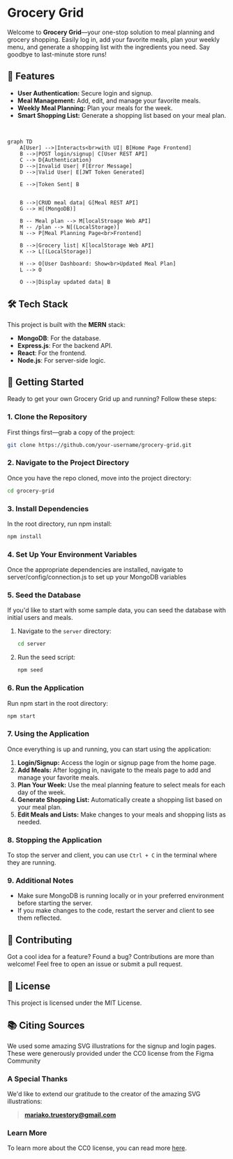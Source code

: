 # Grocery Grid

Welcome to **Grocery Grid**—your one-stop solution to meal planning and grocery shopping. Easily log in, add your favorite meals, plan your weekly menu, and generate a shopping list with the ingredients you need. Say goodbye to last-minute store runs!

## 🌟 Features

- **User Authentication:** Secure login and signup.
- **Meal Management:** Add, edit, and manage your favorite meals.
- **Weekly Meal Planning:** Plan your meals for the week.
- **Smart Shopping List:** Generate a shopping list based on your meal plan.

<br>

```mermaid
graph TD
    A[User] -->|Interacts<br>with UI| B[Home Page Frontend]
    B -->|POST login/signup| C[User REST API]
    C --> D{Authentication}
    D -->|Invalid User| F[Error Message]
    D -->|Valid User| E[JWT Token Generated]

    E -->|Token Sent| B


    B -->|CRUD meal data| G[Meal REST API]
    G --> H[(MongoDB)]

    B -- Meal plan --> M[localStroage Web API]
    M -- /plan --> N[(LocalStorage)]
    N --> P[Meal Planning Page<br>Frontend]

    B -->|Grocery list| K[localStorage Web API]
    K --> L[(LocalStorage)]

    H --> O[User Dashboard: Show<br>Updated Meal Plan]
    L --> O

    O -->|Display updated data| B
```

## 🛠 Tech Stack

This project is built with the **MERN** stack:

- **MongoDB**: For the database.
- **Express.js**: For the backend API.
- **React**: For the frontend.
- **Node.js**: For server-side logic.

## 🚀 Getting Started

Ready to get your own Grocery Grid up and running? Follow these steps:

### 1. Clone the Repository

First things first—grab a copy of the project:

```bash
git clone https://github.com/your-username/grocery-grid.git
```

### 2. Navigate to the Project Directory

Once you have the repo cloned, move into the project directory:

```bash
cd grocery-grid
```

### 3. Install Dependencies

In the root directory, run npm install:

```bash
npm install
```

### 4. Set Up Your Environment Variables

Once the appropriate dependencies are installed, navigate to server/config/connection.js to set up your MongoDB variables

### 5. Seed the Database

If you'd like to start with some sample data, you can seed the database with initial users and meals.

1. Navigate to the `server` directory:

    ```bash
    cd server
    ```

2. Run the seed script:

    ```bash
    npm seed
    ```

### 6. Run the Application

Run npm start in the root directory:

```bash
npm start
```

### 7. Using the Application

Once everything is up and running, you can start using the application:

1. **Login/Signup:** Access the login or signup page from the home page.
2. **Add Meals:** After logging in, navigate to the meals page to add and manage your favorite meals.
3. **Plan Your Week:** Use the meal planning feature to select meals for each day of the week.
4. **Generate Shopping List:** Automatically create a shopping list based on your meal plan.
5. **Edit Meals and Lists:** Make changes to your meals and shopping lists as needed.

### 8. Stopping the Application

To stop the server and client, you can use `Ctrl + C` in the terminal where they are running.

### 9. Additional Notes

- Make sure MongoDB is running locally or in your preferred environment before starting the server.
- If you make changes to the code, restart the server and client to see them reflected.

## 🎉 Contributing

Got a cool idea for a feature? Found a bug? Contributions are more than welcome! Feel free to open an issue or submit a pull request.

## 📄 License

This project is licensed under the MIT License.

## 📚 Citing Sources

We used some amazing SVG illustrations for the signup and login pages. These were generously provided under the CC0 license from the Figma Community

### A Special Thanks

We'd like to extend our gratitude to the creator of the amazing SVG illustrations:

> **mariako.truestory@gmail.com**

### Learn More

To learn more about the CC0 license, you can read more [here](https://creativecommons.org/publicdomain/zero/1.0/).
